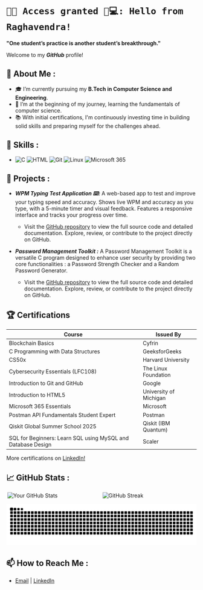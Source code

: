 # `🔐✅ Access granted 🤖💻: Hello from Raghavendra!`

**"One student’s practice is another student’s breakthrough."**

Welcome to my ***GitHub*** profile!

## 🚀 About Me :

- 🎓 I’m currently pursuing my **B.Tech in Computer Science and Engineering**.
- 🌱 I’m at the beginning of my journey, learning the fundamentals of computer science.
- 📚 With initial certifications, I'm continuously investing time in building solid skills and preparing myself for the challenges ahead.

## 💼 Skills : 

- <img src="https://skillicons.dev/icons?i=c" width="20" height="20" alt="C"/>   <img src="https://skillicons.dev/icons?i=html" width="20" height="20" alt="HTML"/>   <img src="https://skillicons.dev/icons?i=git" width="20" height="20" alt="Git"/>  <img src="https://skillicons.dev/icons?i=linux" width="20" height="20" alt="Linux"/>    <img src="https://img.icons8.com/fluency/240/microsoft-365.png" width="20" height="20" alt="Microsoft 365"/>  

## 📁 Projects : 

- ***WPM Typing Test Application ⌨️:*** A web-based app to test and improve your typing speed and accuracy. Shows live WPM and accuracy as you type, with a 5-minute timer and visual feedback. Features a responsive interface and tracks your progress over time.
  
    - Visit the [GitHub repository](https://github.com/sasly2048/WPM-Typing-Test) to view the full source code and detailed documentation. Explore, review, or contribute to the project directly on GitHub.

- ***Password Management Toolkit :*** A Password Management Toolkit is a versatile C program designed to enhance user security by providing two core functionalities : a Password Strength Checker and a Random Password Generator.
  
    - Visit the [GitHub repository]((https://github.com/sasly2048/Password_Management_Toolkit)) to view the full source code and detailed documentation. Explore, review, or contribute to the project directly on GitHub.

## 🏆 Certifications   

| Course                                              | Issued By             |
|-----------------------------------------------------|-----------------------|
| Blockchain Basics                                   | Cyfrin                |
| C Programming with Data Structures                  | GeeksforGeeks         |
| CS50x                                               | Harvard University    |
| Cybersecurity Essentials (LFC108)                   | The Linux Foundation  |
| Introduction to Git and GitHub                      | Google                |
| Introduction to HTML5                               | University of Michigan|
| Microsoft 365 Essentials                            | Microsoft             |
| Postman API Fundamentals Student Expert             | Postman               |
| Qiskit Global Summer School 2025                    | Qiskit (IBM Quantum)  |
| SQL for Beginners: Learn SQL using MySQL and Database Design | Scaler        |

More certifications on [LinkedIn!](https://www.linkedin.com/in/raghavendra-g204800/details/certifications/)


## 📈 GitHub Stats :

<div style="display: flex; justify-content: space-around; width: 100%;">
  <img src="https://github-readme-stats.vercel.app/api?username=sasly2048&show_icons=true&theme=radical&card_width=450" alt="Your GitHub Stats" style="width: 49%;" />
  <img src="https://streak-stats.demolab.com/?user=sasly2048&theme=dark&card_width=450" alt="GitHub Streak" style="width: 49%;" />
</div>
<p align="center">
  <img src="https://raw.githubusercontent.com/sasly2048/sasly2048/output/github-contribution-grid-snake.svg" alt="snake" />
</p>

## 📫 How to Reach Me :

- [Email](mailto:raghavendrasujith204800@gmail.com) | [LinkedIn](https://www.linkedin.com/in/raghavendra-g204800/)




